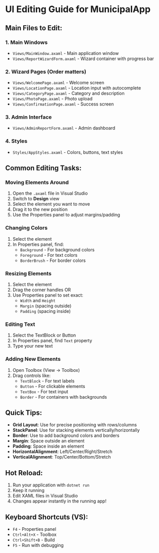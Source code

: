 # UI Editing Guide for MunicipalApp

## Main Files to Edit:

### 1. **Main Windows**
- `Views/MainWindow.axaml` - Main application window
- `Views/ReportWizardForm.axaml` - Wizard container with progress bar

### 2. **Wizard Pages (Order matters)**
- `Views/WelcomePage.axaml` - Welcome screen
- `Views/LocationPage.axaml` - Location input with autocomplete
- `Views/CategoryPage.axaml` - Category and description
- `Views/PhotoPage.axaml` - Photo upload
- `Views/ConfirmationPage.axaml` - Success screen

### 3. **Admin Interface**
- `Views/AdminReportForm.axaml` - Admin dashboard

### 4. **Styles**
- `Styles/AppStyles.axaml` - Colors, buttons, text styles

## Common Editing Tasks:

### **Moving Elements Around**
1. Open the `.axaml` file in Visual Studio
2. Switch to **Design** view
3. Select the element you want to move
4. Drag it to the new position
5. Use the Properties panel to adjust margins/padding

### **Changing Colors**
1. Select the element
2. In Properties panel, find:
   - `Background` - For background colors
   - `Foreground` - For text colors
   - `BorderBrush` - For border colors

### **Resizing Elements**
1. Select the element
2. Drag the corner handles OR
3. Use Properties panel to set exact:
   - `Width` and `Height`
   - `Margin` (spacing outside)
   - `Padding` (spacing inside)

### **Editing Text**
1. Select the TextBlock or Button
2. In Properties panel, find `Text` property
3. Type your new text

### **Adding New Elements**
1. Open Toolbox (View → Toolbox)
2. Drag controls like:
   - `TextBlock` - For text labels
   - `Button` - For clickable elements
   - `TextBox` - For text input
   - `Border` - For containers with backgrounds

## Quick Tips:

- **Grid Layout**: Use for precise positioning with rows/columns
- **StackPanel**: Use for stacking elements vertically/horizontally
- **Border**: Use to add background colors and borders
- **Margin**: Space outside an element
- **Padding**: Space inside an element
- **HorizontalAlignment**: Left/Center/Right/Stretch
- **VerticalAlignment**: Top/Center/Bottom/Stretch

## Hot Reload:
1. Run your application with `dotnet run`
2. Keep it running
3. Edit XAML files in Visual Studio
4. Changes appear instantly in the running app!

## Keyboard Shortcuts (VS):
- `F4` - Properties panel
- `Ctrl+Alt+X` - Toolbox
- `Ctrl+Shift+B` - Build
- `F5` - Run with debugging